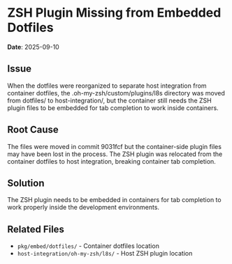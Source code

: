 # ZSH Plugin Missing from Embedded Dotfiles

**Date**: 2025-09-10

## Issue

When the dotfiles were reorganized to separate host integration from container dotfiles, the .oh-my-zsh/custom/plugins/l8s directory was moved from dotfiles/ to host-integration/, but the container still needs the ZSH plugin files to be embedded for tab completion to work inside containers.

## Root Cause

The files were moved in commit 9031fcf but the container-side plugin files may have been lost in the process. The ZSH plugin was relocated from the container dotfiles to host integration, breaking container tab completion.

## Solution

The ZSH plugin needs to be embedded in containers for tab completion to work properly inside the development environments.

## Related Files
- `pkg/embed/dotfiles/` - Container dotfiles location
- `host-integration/oh-my-zsh/l8s/` - Host ZSH plugin location